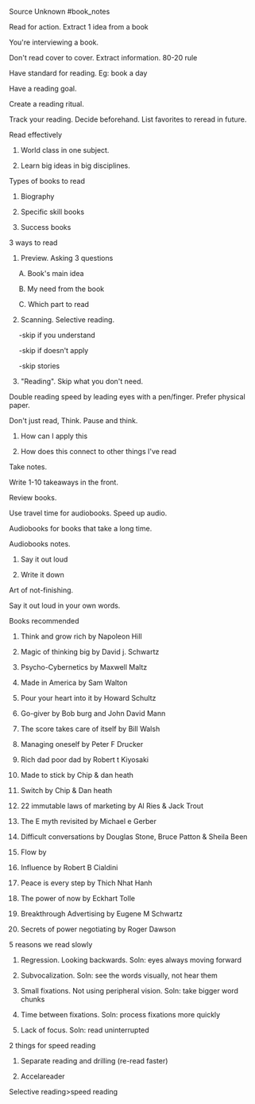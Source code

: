 Source Unknown
#book_notes 

Read for action. Extract 1 idea from a book

You're interviewing a book. 

Don't read cover to cover. Extract information. 80-20 rule

  

Have standard for reading. Eg: book a day

Have a reading goal. 

Create a reading ritual. 

Track your reading. Decide beforehand. List favorites to reread in future. 

  

Read effectively

1. World class in one subject. 

2. Learn big ideas in big disciplines. 

  

Types of books to read

1. Biography

2. Specific skill books

3. Success books

  

3 ways to read

1. Preview. Asking 3 questions

     A. Book's main idea

     B. My need from the book

     C. Which part to read

2. Scanning. Selective reading. 

     -skip if you understand

     -skip if doesn't apply

     -skip stories

3. "Reading". Skip what you don't need. 

  

Double reading speed by leading eyes with a pen/finger. Prefer physical paper. 

  

Don't just read, Think. Pause and think. 

1. How can I apply this

2. How does this connect to other things I've read

  

Take notes. 

Write 1-10 takeaways in the front. 

  

Review books. 

  

Use travel time for audiobooks. Speed up audio. 

  

Audiobooks for books that take a long time. 

  

Audiobooks notes. 

1. Say it out loud

2. Write it down

  

Art of not-finishing. 

  

Say it out loud in your own words. 

  

Books recommended

1. Think and grow rich by Napoleon Hill

2. Magic of thinking big by David j. Schwartz

3. Psycho-Cybernetics by Maxwell Maltz

4. Made in America by Sam Walton

5. Pour your heart into it by Howard Schultz

6. Go-giver by Bob burg and John David Mann

7. The score takes care of itself by Bill Walsh

8. Managing oneself by Peter F Drucker

9. Rich dad poor dad by Robert t Kiyosaki

10. Made to stick by Chip & dan heath

11. Switch by Chip & Dan heath

12. 22 immutable laws of marketing by Al Ries & Jack Trout

13. The E myth revisited by Michael e Gerber

14. Difficult conversations by Douglas Stone, Bruce Patton & Sheila Been

15. Flow by

16. Influence by Robert B Cialdini

17. Peace is every step by Thich Nhat Hanh

18. The power of now by Eckhart Tolle 

19. Breakthrough Advertising by Eugene M Schwartz

20. Secrets of power negotiating by Roger Dawson

  

5 reasons we read slowly

1. Regression. Looking backwards. Soln: eyes always moving forward

2. Subvocalization. Soln: see the words visually, not hear them

3. Small fixations. Not using peripheral vision. Soln: take bigger word chunks

4. Time between fixations. Soln: process fixations more quickly

5. Lack of focus. Soln: read uninterrupted

  

2 things for speed reading

1. Separate reading and drilling (re-read faster)

2. Accelareader 

  

Selective reading>speed reading